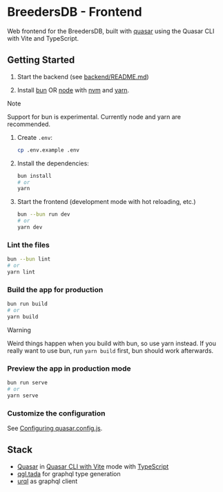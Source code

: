 # BreedersDB - Frontend

Web frontend for the BreedersDB, built with [quasar](https://quasar.dev/) using
the Quasar CLI with Vite and TypeScript.

## Getting Started

1. Start the backend (see [backend/README.md](/backend/README.md))

1. Install [bun](https://bun.sh) OR [node](nodejs.org) with [nvm](https://github.com/nvm-sh/nvm) and [yarn](https://yarnpkg.com/).

> [!NOTE]
> Support for bun is experimental. Currently node and yarn are recommended.

1. Create `.env`:

   ```bash
   cp .env.example .env
   ```

1. Install the dependencies:

   ```bash
   bun install
   # or
   yarn
   ```

1. Start the frontend (development mode with hot reloading, etc.)

   ```bash
   bun --bun run dev
   # or
   yarn dev
   ```

### Lint the files

```bash
bun --bun lint
# or
yarn lint
```

### Build the app for production

```bash
bun run build
# or
yarn build
```

> [!WARNING]
> Weird things happen when you build with bun, so use yarn instead.
> If you really want to use bun, run `yarn build` first, bun should work
> afterwards.

### Preview the app in production mode

```bash
bun run serve
# or
yarn serve
```

### Customize the configuration

See [Configuring quasar.config.js](https://v2.quasar.dev/quasar-cli-vite/quasar-config-js).

## Stack

- [Quasar](https://quasar.dev/) in [Quasar CLI with Vite](https://quasar.dev/start/quasar-cli) mode with [TypeScript](https://www.typescriptlang.org/)
- [qgl.tada](https://gql-tada.0no.co/) for graphql type generation
- [urql](https://commerce.nearform.com/open-source/urql/docs/) as graphql client
